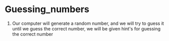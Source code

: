 # Guessing_numbers
1) Our computer will generate a random number, and we will try to guess it until we guess the correct number, we will be given hint's for guessing the correct number
